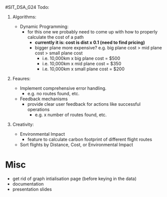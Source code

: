 #SIT_DSA_G24
Todo:

1. Algorithms:
   - Dynamic Programming:
       - for this one we probably need to come up with how to properly calculate the cost of a path
         - **currently it is: cost is dist x 0.1 (need to find pricing)**
         - bigger plane more expensive? e.g. big plane cost > mid plane cost > small plane cost
           - i.e. 10,000km x big plane cost = $500
           - i.e. 10,000km x mid plane cost = $350
           - i.e. 10,000km x small plane cost = $200

2. Feaures:

   - Implement comprehensive error handling.
     - e.g. no routes found, etc.
   - Feedback mechanisms
     - provide clear user feedback for actions like successful operations
       - e.g. x number of routes found, etc.

3. Creativity:
   - Environmental Impact
     - feature to calculate carbon footprint of different flight routes
   - Sort flights by Distance, Cost, or Environmental Impact

# Misc

- get rid of graph intialisation page (before keying in the data)
- documentation
- presentation slides
